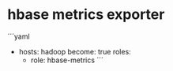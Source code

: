 # hbase metrics exporter

´´´yaml
- hosts: hadoop
  become: true
  roles:
    - role: hbase-metrics
´´´

